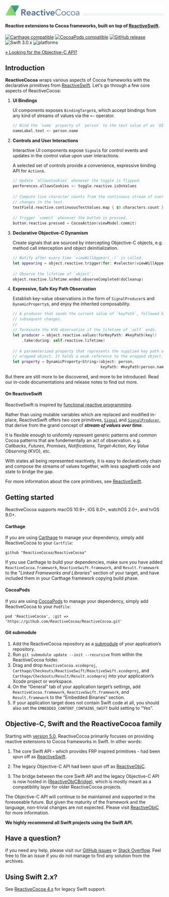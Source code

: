 ![](Logo/header.png)
#### Reactive extensions to Cocoa frameworks, built on top of [ReactiveSwift][].

[![Carthage compatible](https://img.shields.io/badge/Carthage-compatible-4BC51D.svg?style=flat)](#carthage) [![CocoaPods compatible](https://img.shields.io/cocoapods/v/ReactiveCocoa.svg)](#cocoapods) [![GitHub release](https://img.shields.io/github/release/ReactiveCocoa/ReactiveCocoa.svg)](https://github.com/ReactiveCocoa/ReactiveCocoa/releases) ![Swift 3.0.x](https://img.shields.io/badge/Swift-3.0.x-orange.svg) ![platforms](https://img.shields.io/badge/platforms-iOS%20%7C%20OS%20X%20%7C%20watchOS%20%7C%20tvOS%20-lightgrey.svg)

[&raquo; Looking for the Objective-C API?](#objective-c-swift-and-the-reactivecocoa-family)

## Introduction

__ReactiveCocoa__ wraps various aspects of Cocoa frameworks with the declarative primitives from [ReactiveSwift](). Let's go through a few core aspects of ReactiveCocoa:

1. **UI Bindings**

	UI components exposes `BindingTarget`s, which accept bindings from any
	kind of streams of values via the `<~` operator.

	```swift
	// Bind the `name` property of `person` to the text value of an `UILabel`.
	nameLabel.text <~ person.name
	```

1. **Controls and User Interactions**

	Interactive UI components expose `Signal`s for control events
	and updates in the control value upon user interactions.
	
	A selected set of controls provide a convenience, expressive binding
	API for `Action`s.
	
	
	```swift
	// Update `allowsCookies` whenever the toggle is flipped.
	perferences.allowsCookies <~ toggle.reactive.isOnValues 
	
	// Compute live character counts from the continuous stream of user initiated
	// changes in the text.
	textField.reactive.continuousTextValues.map { $0.characters.count }
	
	// Trigger `commit` whenever the button is pressed.
	button.reactive.pressed = CocoaAction(viewModel.commit)
	```
	
1. **Declarative Objective-C Dynamism**

	Create signals that are sourced by intercepting Objective-C objects,
	e.g. method call interception and object deinitialization.
	
	```swift
	// Notify after every time `viewWillAppear(_:)` is called.
	let appearing = object.reactive.trigger(for: #selector(viewWillAppear(_:)))
	
	// Observe the lifetime of `object`.
	object.reactive.lifetime.ended.observeCompleted(doCleanup)
	```

1. **Expressive, Safe Key Path Observation**

	Establish key-value observations in the form of `SignalProducer`s and
	`DynamicProperty`s, and enjoy the inherited composability.
	
	```swift
	// A producer that sends the current value of `keyPath`, followed by
	// subsequent changes.
	//
	// Terminate the KVO observation if the lifetime of `self` ends.
	let producer = object.reactive.values(forKeyPath: #keyPath(key))
		.take(during: self.reactive.lifetime)
	
	// A parameterized property that represents the supplied key path of the
	// wrapped object. It holds a weak reference to the wrapped object.
	let property = DynamicProperty<String>(object: person,
	                                       keyPath: #keyPath(person.name))
	```

But there are still more to be discovered, and more to be introduced. Read our in-code documentations and release notes to
find out more.


#### On ReactiveSwift
ReactiveSwift is inspired by [functional reactive
																	programming](https://joshaber.github.io/2013/02/11/input-and-output/).


Rather than using mutable variables which are replaced and modified in-place,
ReactiveSwift offers two core primitives, [`Signal`][Signals] and [`SignalProducer`][Signal producers], that derive from the grand concept of ___stream of values over time___.

It is flexible enough to uniformly represent generic patterns and common Cocoa patterns that are fundementally an act of observation. e.g. _Callbacks_, _Futures_, _Promises_, _Notifications_, _Target-Action_, _Key Value Observing_ (KVO), etc.

With states all being represented reactively, it is easy to declaratively chain and compose the streams of values together, with less spaghetti code and state to bridge the gap.

For more information about the core primitives, see [ReactiveSwift]().

## Getting started

ReactiveCocoa supports macOS 10.9+, iOS 8.0+, watchOS 2.0+, and tvOS 9.0+.

#### Carthage

If you are using [Carthage](https://github.com/Carthage/Carthage) to manage your dependency, simply add
ReactiveCocoa to your `Cartfile`:

```
github "ReactiveCocoa/ReactiveCocoa"
```

If you use Carthage to build your dependencies, make sure you have added `ReactiveCocoa.framework`, `ReactiveSwift.framework`, and `Result.framework` to the "_Linked Frameworks and Libraries_" section of your target, and have included them in your Carthage framework copying build phase.

#### CocoaPods

If you are using [CocoaPods](https://cocoapods.org/) to manage your dependency, simply add
ReactiveCocoa to your `Podfile`:

```
pod 'ReactiveCocoa', :git => 'https://github.com/ReactiveCocoa/ReactiveCocoa.git'
```

#### Git submodule

 1. Add the ReactiveCocoa repository as a
    [submodule](https://git-scm.com/book/en/v2/Git-Tools-Submodules) of your
    application’s repository.
 1. Run `git submodule update --init --recursive` from within the ReactiveCocoa folder.
 1. Drag and drop `ReactiveCocoa.xcodeproj`,
    `Carthage/Checkouts/ReactiveSwift/ReactiveSwift.xcodeproj`, and
    `Carthage/Checkouts/Result/Result.xcodeproj` into your application’s Xcode
    project or workspace.
 1. On the “General” tab of your application target’s settings, add
    `ReactiveCocoa.framework`, `ReactiveSwift.framework`, and `Result.framework`
    to the “Embedded Binaries” section.
 1. If your application target does not contain Swift code at all, you should also
    set the `EMBEDDED_CONTENT_CONTAINS_SWIFT` build setting to “Yes”.


## Objective-C, Swift and the ReactiveCocoa family

Starting with [version 5.0][CHANGELOG], ReactiveCocoa primarily focuses on providing reactive extensions to Cocoa frameworks in Swift. In other words:

1. The core Swift API - which provides FRP inspired primitives - had been spun off as [ReactiveSwift][].

2. The legacy Objective-C API had been spun off as [ReactiveObjC][].

3. The bridge between the core Swift API and the legacy Objective-C API is now hosted in ([ReactiveObjCBridge][]), which is mostly meant as a compatibility layer for older ReactiveCocoa projects.

The Objective-C API will continue to be maintained and supported in the foreseeable future. But given the maturity of the framework and the language, non-trivial changes are not expected. Please visit [ReactiveObjC][] for more information.

**We highly recommend all Swift projects using the Swift API.**

## Have a question?
If you need any help, please visit our [GitHub issues](https://github.com/ReactiveCocoa/ReactiveCocoa/issues?q=is%3Aissue+label%3Aquestion+) or [Stack Overflow](http://stackoverflow.com/questions/tagged/reactive-cocoa). Feel free to file an issue if you do not manage to find any solution from the archives.

## Using Swift 2.x?
See [ReactiveCocoa
4.x](https://github.com/ReactiveCocoa/ReactiveCocoa/tree/v4.0.0) for legacy Swift support.


[ReactiveSwift]: https://github.com/ReactiveCocoa/ReactiveSwift
[ReactiveObjC]: https://github.com/ReactiveCocoa/ReactiveObjC
[ReactiveObjCBridge]: https://github.com/ReactiveCocoa/ReactiveObjCBridge
[Actions]: Documentation/FrameworkOverview.md#actions
[Basic Operators]: Documentation/BasicOperators.md
[CHANGELOG]: CHANGELOG.md
[Code]: ReactiveCocoa
[Documentation]: Documentation
[Framework Overview]: Documentation/FrameworkOverview.md
[Legacy Documentation]: https://github.com/ReactiveCocoa/ReactiveObjC/blob/master/Documentation/
[Signal producers]: Documentation/FrameworkOverview.md#signal-producers
[Signals]: Documentation/FrameworkOverview.md#signals
[Swift API]: ReactiveCocoa/Swift
